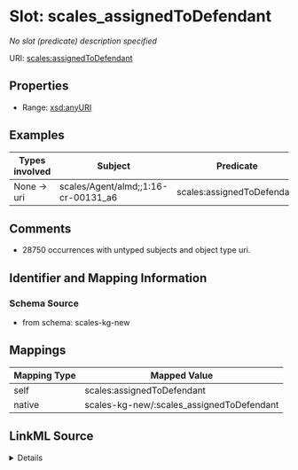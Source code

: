

# Slot: scales_assignedToDefendant


_No slot (predicate) description specified_





URI: [scales:assignedToDefendant](http://schemas.scales-okn.org/rdf/scales#assignedToDefendant)



<!-- no inheritance hierarchy -->








## Properties

* Range: [xsd:anyURI](xsd:anyURI)






## Examples

| Types involved | Subject | Predicate | Object |
| --- | --- | --- | --- |
| None → uri | scales/Agent/almd;;1:16-cr-00131_a6 | scales:assignedToDefendant | scales/Agent/almd;;1:16-cr-00131_a1 |


## Comments

* 28750 occurrences with untyped subjects and object type uri.

## Identifier and Mapping Information







### Schema Source


* from schema: scales-kg-new




## Mappings

| Mapping Type | Mapped Value |
| ---  | ---  |
| self | scales:assignedToDefendant |
| native | scales-kg-new/:scales_assignedToDefendant |




## LinkML Source

<details>
```yaml
name: scales_assignedToDefendant
description: No slot (predicate) description specified
comments:
- 28750 occurrences with untyped subjects and object type uri.
examples:
- description: None → uri
  object:
    example_object: scales/Agent/almd;;1:16-cr-00131_a1
    example_object_type: uri
    example_predicate: scales:assignedToDefendant
    example_subject: scales/Agent/almd;;1:16-cr-00131_a6
    example_subject_type: None
from_schema: scales-kg-new
rank: 1000
slot_uri: scales:assignedToDefendant
alias: scales_assignedToDefendant
range: uri

```
</details>